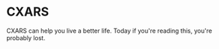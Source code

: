 # CXARS
CXARS can help you live a better life.
Today if you're reading this, you're probably lost.



